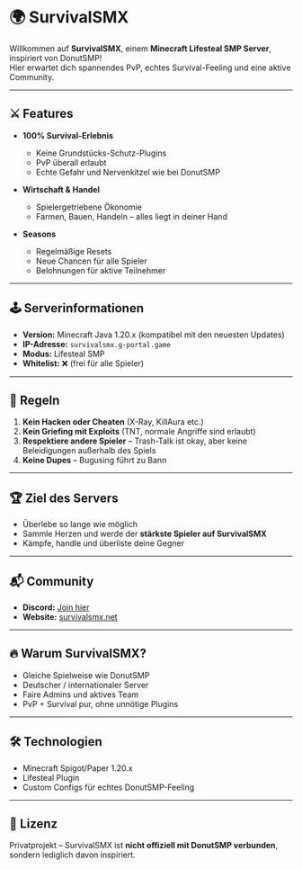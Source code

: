 # 🌍 SurvivalSMX

Willkommen auf **SurvivalSMX**, einem **Minecraft Lifesteal SMP Server**, inspiriert von DonutSMP!  
Hier erwartet dich spannendes PvP, echtes Survival-Feeling und eine aktive Community.  

---

## ⚔️ Features


- **100% Survival-Erlebnis**  
  - Keine Grundstücks-Schutz-Plugins  
  - PvP überall erlaubt  
  - Echte Gefahr und Nervenkitzel wie bei DonutSMP

- **Wirtschaft & Handel**  
  - Spielergetriebene Ökonomie  
  - Farmen, Bauen, Handeln – alles liegt in deiner Hand  

- **Seasons**  
  - Regelmäßige Resets  
  - Neue Chancen für alle Spieler  
  - Belohnungen für aktive Teilnehmer  

---

## 🕹️ Serverinformationen

- **Version:** Minecraft Java 1.20.x (kompatibel mit den neuesten Updates)  
- **IP-Adresse:** `survivalsmx.g-portal.game`  
- **Modus:** Lifesteal SMP  
- **Whitelist:** ❌ (frei für alle Spieler)  

---

## 📜 Regeln

1. **Kein Hacken oder Cheaten** (X-Ray, KillAura etc.)  
2. **Kein Griefing mit Exploits** (TNT, normale Angriffe sind erlaubt)  
3. **Respektiere andere Spieler** – Trash-Talk ist okay, aber keine Beleidigungen außerhalb des Spiels  
4. **Keine Dupes** – Bugusing führt zu Bann  

---

## 🏆 Ziel des Servers

- Überlebe so lange wie möglich  
- Sammle Herzen und werde der **stärkste Spieler auf SurvivalSMX**  
- Kämpfe, handle und überliste deine Gegner  

---

## 📬 Community

- **Discord:** [Join hier](https://discord.gg/p5jstBkG)  
- **Website:** [survivalsmx.net](https://survivalsmx.net)  

---

## 🔥 Warum SurvivalSMX?

- Gleiche Spielweise wie DonutSMP  
- Deutscher / internationaler Server  
- Faire Admins und aktives Team  
- PvP + Survival pur, ohne unnötige Plugins  

---

## 🛠️ Technologien

- Minecraft Spigot/Paper 1.20.x  
- Lifesteal Plugin  
- Custom Configs für echtes DonutSMP-Feeling  

---

## 📜 Lizenz

Privatprojekt – SurvivalSMX ist **nicht offiziell mit DonutSMP verbunden**, sondern lediglich davon inspiriert.  
